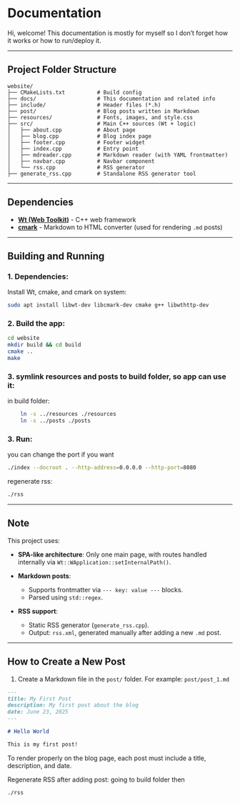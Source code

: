 # Documentation

Hi, welcome! This documentation is mostly for myself so I don’t forget how it works or how to run/deploy it.

---

## Project Folder Structure

```
website/
├── CMakeLists.txt          # Build config
├── docs/                   # This documentation and related info
├── include/                # Header files (*.h)
├── post/                   # Blog posts written in Markdown
├── resources/              # Fonts, images, and style.css
├── src/                    # Main C++ sources (Wt + logic)
│   ├── about.cpp           # About page
│   ├── blog.cpp            # Blog index page
│   ├── footer.cpp          # Footer widget
│   ├── index.cpp           # Entry point
│   ├── mdreader.cpp        # Markdown reader (with YAML frontmatter)
│   ├── navbar.cpp          # Navbar component
│   └── rss.cpp             # RSS generator
├── generate_rss.cpp        # Standalone RSS generator tool
```

---

## Dependencies

* [**Wt (Web Toolkit)**](https://www.webtoolkit.eu/wt) - C++ web framework
* [**cmark**](https://github.com/commonmark/cmark) - Markdown to HTML converter (used for rendering `.md` posts)


---

## Building and Running

### 1. Dependencies:

Install Wt, cmake, and cmark on system:

```bash
sudo apt install libwt-dev libcmark-dev cmake g++ libwthttp-dev
```

### 2. Build the app:

```bash
cd website
mkdir build && cd build
cmake ..
make
```
### 3. symlink resources and posts to build folder, so app can use it:
in build folder:

```bash
    ln -s ../resources ./resources
    ln -s ../posts ./posts
```

### 3. Run:

you can change the port if you want
```bash
./index --docroot . --http-address=0.0.0.0 --http-port=8080
```


regenerate rss:
```bash
./rss
```
---

## Note

This project uses:

* **SPA-like architecture**: Only one main page, with routes handled internally via `Wt::WApplication::setInternalPath()`.
* **Markdown posts**:

  * Supports frontmatter via `--- key: value ---` blocks.
  * Parsed using `std::regex`.
* **RSS support**:

  * Static RSS generator (`generate_rss.cpp`).
  * Output: `rss.xml`, generated manually after adding a new `.md` post.

---

## How to Create a New Post

1. Create a Markdown file in the `post/` folder. For example: `post/post_1.md`

```md
---
title: My First Post
description: My first post about the blog 
date: June 23, 2025
---

# Hello World

This is my first post!
```
To render properly on the blog page, each post must include a title, description, and date.

Regenerate RSS after adding post:
going to build folder then

```bash
./rss
```
